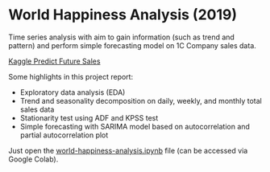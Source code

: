 # World Happiness Analysis (2019)

Time series analysis with aim to gain information (such as trend and pattern) and perform simple forecasting model on 1C Company sales data.

[Kaggle Predict Future Sales](https://www.kaggle.com/c/competitive-data-science-predict-future-sales)

Some highlights in this project report:
- Exploratory data analysis (EDA)
- Trend and seasonality decomposition on daily, weekly, and monthly total sales data
- Stationarity test using ADF and KPSS test
- Simple forecasting with SARIMA model based on autocorrelation and partial autocorrelation plot

Just open the [world-happiness-analysis.ipynb](https://github.com/MisaelNatanael97/World-Happiness-Analysis-2019-/blob/master/world-happiness-analysis.ipynb) file (can be accessed via Google Colab).
